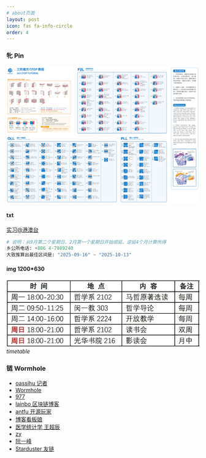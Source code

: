 ```yaml
---
# about页面
layout: post
icon: fas fa-info-circle
order: 4
---
```


### 牝 Pin

![alt text](/assets/2025-06/NEW_CFOP_course.jpg)

#### txt

[实习@港澳台](https://jsj.top/f/wtR6JX)

```python
# 说明：从9月第二个星期日、2月第一个星期日开始顺延、逆延4个月计算所得
乡公所电话: +886 4-7989240
大致推算出最佳区间是: "2025-09-16" ~ "2025-10-13"
```

#### img 1200*630
![alt text](/assets/2025-05/e0b24d23073dcda5c4326a8441de6b7.jpg)_timetable_

### 链 Wormhole

- [oassihu 记者](https://matters.town/@oasishu)
- [Wormhole](https://wormhole.app/)
- [977](https://rin977.com/)
- [lainbo 区块链博客](https://lainbo.dev/)
- [antfu 开源玩家](https://antfu.me/)
- [博客看板娘](https://gardencavy.site/course/blog/blog03/)
- [医学统计学 王超辰](https://wangcc.me/LSHTMlearningnote/)
- [zy](https://yangzhang.site/)
- [阮一峰](https://www.ruanyifeng.com/blog/)
- [Starduster 友链](https://www.starduster.me/links/)
